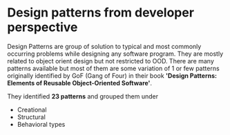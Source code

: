 # Design patterns from developer perspective

Design Patterns are group of solution to typical and most commonly occurring problems while designing any software program. 
They are mostly related to object orient design but not restricted to OOD.
There are many patterns available but most of them are some variation of 1 or 
few patterns originally identified by GoF (Gang of Four) in their book **'Design Patterns: Elements of Reusable Object-Oriented Software'**.

They identified **23 patterns** and grouped them under 
* Creational
* Structural 
* Behavioral types
